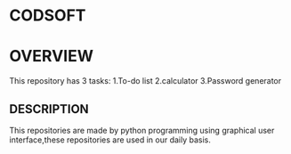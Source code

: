 # CODSOFT
# OVERVIEW
This repository has 3 tasks:
1.To-do list
2.calculator
3.Password generator
## DESCRIPTION
This repositories are made by python programming using graphical user interface,these repositories are used in our daily basis.
